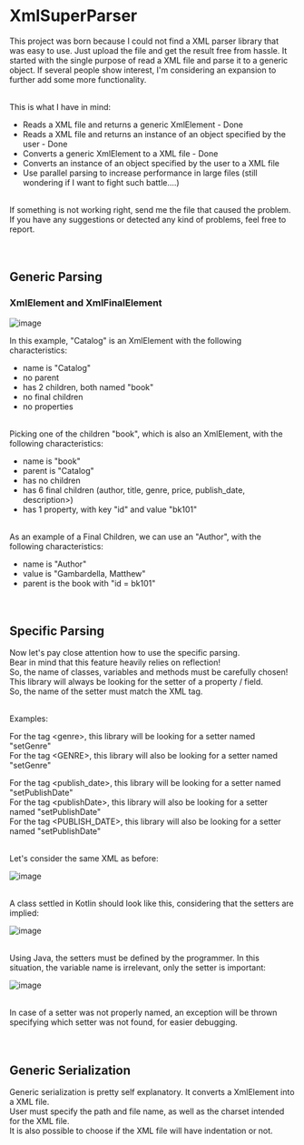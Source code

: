 # XmlSuperParser

This project was born because I could not find a XML parser library that was easy to use.
Just upload the file and get the result free from hassle.
It started with the single purpose of read a XML file and parse it to a generic object.
If several people show interest, I'm considering an expansion to further add some more functionality.<br><br>

This is what I have in mind:
- Reads a XML file and returns a generic XmlElement - Done
- Reads a XML file and returns an instance of an object specified by the user - Done
- Converts a generic XmlElement to a XML file - Done
- Converts an instance of an object specified by the user to a XML file
- Use parallel parsing to increase performance in large files (still wondering if I want to fight such battle....)<br><br>

If something is not working right, send me the file that caused the problem.<br>
If you have any suggestions or detected any kind of problems, feel free to report.<br><br><br>

## Generic Parsing<br>

### XmlElement and XmlFinalElement<br>

![image](https://user-images.githubusercontent.com/55634585/136702427-1d661b11-0f8d-44a4-9589-3f91dc267f74.png)<br>

In this example, "Catalog" is an XmlElement with the following characteristics:
- name is "Catalog"
- no parent
- has 2 children, both named "book"
- no final children
- no properties<br><br>

Picking one of the children "book", which is also an XmlElement, with the following characteristics:
- name is "book"
- parent is "Catalog"
- has no children
- has 6 final children (author, title, genre, price, publish_date, description>)
- has 1 property, with key "id" and value "bk101"<br><br>

As an example of a Final Children, we can use an "Author", with the following characteristics:
- name is "Author"
- value is "Gambardella, Matthew"
- parent is the book with "id = bk101"<br><br><br>

## Specific Parsing<br>

Now let's pay close attention how to use the specific parsing.<br>
Bear in mind that this feature heavily relies on reflection!<br>
So, the name of classes, variables and methods must be carefully chosen!<br>
This library will always be looking for the setter of a property / field.<br>
So, the name of the setter must match the XML tag.<br><br>

Examples:<br>

For the tag \<genre\>, this library will be looking for a setter named "setGenre"<br>
For the tag \<GENRE\>, this library will also be looking for a setter named "setGenre"<br>
  
For the tag \<publish_date\>, this library will be looking for a setter named "setPublishDate"<br>
For the tag \<publishDate\>, this library will also be looking for a setter named "setPublishDate"<br>
For the tag \<PUBLISH_DATE\>, this library will also be looking for a setter named "setPublishDate"<br><br>


Let's consider the same XML as before:

![image](https://user-images.githubusercontent.com/55634585/139146657-05673fbc-8ec5-4613-bc90-85d5b29306d5.png)<br><br>

A class settled in Kotlin should look like this, considering that the setters are implied:<br>

![image](https://user-images.githubusercontent.com/55634585/139148176-26cd65f0-7f19-46b1-aa6d-99405f62e267.png)<br><br>

Using Java, the setters must be defined by the programmer. In this situation, the variable name is irrelevant, only the setter is important:<br>

![image](https://user-images.githubusercontent.com/55634585/139148855-958f5013-6653-492c-90ab-5f5c2e75a46e.png)<br><br>

In case of a setter was not properly named, an exception will be thrown specifying which setter was not found, for easier debugging.<br><br><br>

## Generic Serialization<br>

Generic serialization is pretty self explanatory. It converts a XmlElement into a XML file.<br>
User must specify the path and file name, as well as the charset intended for the XML file.<br>
It is also possible to choose if the XML file will have indentation or not.<br>


